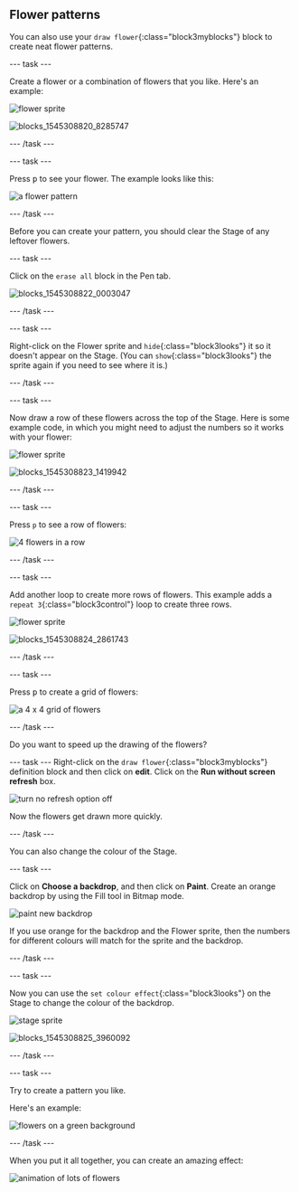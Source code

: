 ## Flower patterns

You can also use your `draw flower`{:class="block3myblocks"} block to create neat flower patterns. 

--- task ---

Create a flower or a combination of flowers that you like. Here's an example:

![flower sprite](images/flower-sprite.png)

![blocks_1545308820_8285747](images/blocks_1545308820_8285747.png)

--- /task ---

--- task ---

Press <kbd>p</kbd> to see your flower. The example looks like this:

![a flower pattern](images/flower-for-pattern-example.png)  

--- /task ---

Before you can create your pattern, you should clear the Stage of any leftover flowers.

--- task ---

Click on the `erase all` block in the Pen tab.

![blocks_1545308822_0003047](images/blocks_1545308822_0003047.png)

--- /task ---

--- task ---

Right-click on the Flower sprite and `hide`{:class="block3looks"} it so it doesn't appear on the Stage. (You can `show`{:class="block3looks"} the sprite again if you need to see where it is.)

--- /task ---

--- task ---

Now draw a row of these flowers across the top of the Stage. Here is some example code, in which you might need to adjust the numbers so it works with your flower:

![flower sprite](images/flower-sprite.png)

![blocks_1545308823_1419942](images/blocks_1545308823_1419942.png)

--- /task ---

--- task ---

Press `p` to see a row of flowers: 

![4 flowers in a row](images/flower-pattern-row-example.png)

--- /task ---

--- task ---

Add another loop to create more rows of flowers. This example adds a `repeat 3`{:class="block3control"} loop to create three rows. 

![flower sprite](images/flower-sprite.png)

![blocks_1545308824_2861743](images/blocks_1545308824_2861743.png)
 
--- /task ---

--- task ---

Press <kbd>p</kbd> to create a grid of flowers: 

![a 4 x 4 grid of flowers](images/flower-pattern-rows-example.png)

--- /task ---

Do you want to speed up the drawing of the flowers? 

--- task ---
Right-click on the `draw flower`{:class="block3myblocks"} definition block and then click on **edit**. Click on the **Run without screen refresh** box. 

![turn no refresh option off](images/flower-no-refresh.png)

Now the flowers get drawn more quickly. 

--- /task ---

You can also change the colour of the Stage.

--- task ---

Click on **Choose a backdrop**, and then click on **Paint**. Create an orange backdrop by using the Fill tool in Bitmap mode. 

![paint new backdrop](images/flower-orange-backdrop.png)

If you use orange for the backdrop and the Flower sprite, then the numbers for different colours will match for the sprite and the backdrop. 

--- /task ---

--- task ---

Now you can use the `set colour effect`{:class="block3looks"} on the Stage to change the colour of the backdrop.

![stage sprite](images/stage-sprite.png)

![blocks_1545308825_3960092](images/blocks_1545308825_3960092.png)

--- /task ---

--- task ---

Try to create a pattern you like. 

Here's an example: 
 
![flowers on a green background](images/flower-pattern-background.png)
 
--- /task ---

When you put it all together, you can create an amazing effect:

![animation of lots of flowers](images/flower-gen-example.gif)
